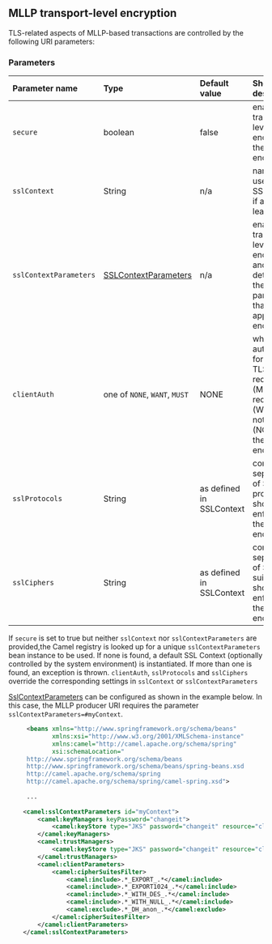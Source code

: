 
## MLLP transport-level encryption

TLS-related aspects of MLLP-based transactions are controlled by the following URI parameters:

### Parameters

| Parameter name          | Type       | Default value   | Short description                                                                    |
|:------------------------|:-----------|:----------------|:-------------------------------------------------------------------------------------|
| `secure`                | boolean    | false           | enables transport-level encryption for the given endpoint
| `sslContext`            | String     | n/a             | name of a user-defined SSL context, if any, with leading '#'.
| `sslContextParameters`  | [SSLContextParameters] | n/a | enables transport-level encryption and determines the SSL parameters that shall be applied to the endpoint 
| `clientAuth`            | one of `NONE`, `WANT`, `MUST` | NONE | whether client authentication for mutual TLS is required (MUST), requested (WANT) or not requested (NONE) on the given endpoint
| `sslProtocols`          | String     | as defined in SSLContext | comma-separated list of SSL protocols that should be enforced by the given endpoint 
| `sslCiphers`            | String     | as defined in SSLContext | comma-separated list of SSL cipher suites that should be enforced by the given endpoint 

If `secure` is set to true but neither `sslContext` nor `sslContextParameters` are provided,the Camel registry is looked up for 
a unique `sslContextParameters` bean instance to be used. If none is found, a default SSL Context (optionally controlled by the system environment) 
is instantiated. If more than one is found, an exception is thrown.
`clientAuth`, `sslProtocols` and `sslCiphers` override the corresponding settings in `sslContext` or `sslContextParameters`

[SslContextParameters] can be configured as shown in the example below. In this case, the MLLP producer URI requires 
the parameter `sslContextParameters=#myContext`.

```xml
     <beans xmlns="http://www.springframework.org/schema/beans"
            xmlns:xsi="http://www.w3.org/2001/XMLSchema-instance"
            xmlns:camel="http://camel.apache.org/schema/spring"
            xsi:schemaLocation="
     http://www.springframework.org/schema/beans
     http://www.springframework.org/schema/beans/spring-beans.xsd
     http://camel.apache.org/schema/spring
     http://camel.apache.org/schema/spring/camel-spring.xsd">
     
     ...
     
    <camel:sslContextParameters id="myContext">
        <camel:keyManagers keyPassword="changeit">
            <camel:keyStore type="JKS" password="changeit" resource="client.jks"/>
        </camel:keyManagers>
        <camel:trustManagers>
            <camel:keyStore type="JKS" password="changeit" resource="client.jks"/>
        </camel:trustManagers>
        <camel:clientParameters>
            <camel:cipherSuitesFilter>
                <camel:include>.*_EXPORT_.*</camel:include>
                <camel:include>.*_EXPORT1024_.*</camel:include>
                <camel:include>.*_WITH_DES_.*</camel:include>
                <camel:include>.*_WITH_NULL_.*</camel:include>
                <camel:exclude>.*_DH_anon_.*</camel:exclude>
            </camel:cipherSuitesFilter>
        </camel:clientParameters>
    </camel:sslContextParameters>    
     
 ```


[SSLContextParameters]: http://camel.apache.org/camel-configuration-utilities.html